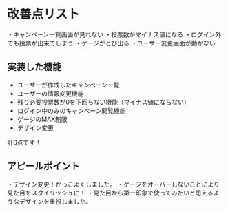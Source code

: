 # 改善点リスト
・キャンペーン一覧画面が見れない
・投票数がマイナス値になる
・ログイン外でも投票が出来てしまう
・ゲージがとび出る
・ユーザー変更画面が動かない

## 実装した機能
* ユーザーが作成したキャンペーン一覧
* ユーザーの情報変更機能
* 残り必要投票数が0を下回らない機能（マイナス値にならない）
* ログイン中のみのキャンペーン閲覧機能
* ゲージのMAX制限
* デザイン変更

計6点です！

## アピールポイント
・デザイン変更！かっこよくしました。
・ゲージをオーバーしないことにより見た目をスタイリッシュに！
・見た目から第一印象で使ってみたいと思えるようなデザインを重視しました。



